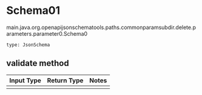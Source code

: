 # Schema01
main.java.org.openapijsonschematools.paths.commonparamsubdir.delete.parameters.parameter0.Schema0
```
type: JsonSchema
```

## validate method
Input Type | Return Type | Notes
------------ | ------------- | -------------
 |  |

